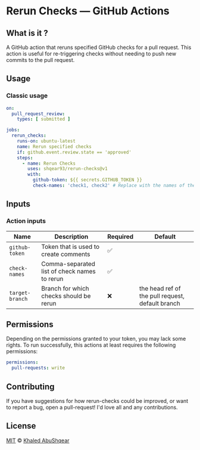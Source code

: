 # Rerun Checks — GitHub Actions

## What is it ?

A GitHub action that reruns specified GitHub checks for a pull request.
This action is useful for re-triggering checks without needing to push
new commits to the pull request.

## Usage

### Classic usage

```yml
on:
  pull_request_review:
    types: [ submitted ]

jobs:
  rerun_checks:
    runs-on: ubuntu-latest
    name: Rerun specified checks
    if: github.event.review.state == 'approved'
    steps:
      - name: Rerun Checks
        uses: shqear93/rerun-checks@v1
        with:
          github-token: ${{ secrets.GITHUB_TOKEN }}
          check-names: 'check1, check2' # Replace with the names of the jobs you want to rerun
```

## Inputs

### Action inputs

| Name            | Description                                  | Required | Default                                          |
|-----------------|----------------------------------------------|----------|--------------------------------------------------|
| `github-token`  | Token that is used to create comments        | ✅        |                                                  |
| `check-names`   | Comma-separated list of check names to rerun | ✅        |                                                  |
| `target-branch` | Branch for which checks should be rerun      | ❌        | the head ref of the pull request, default branch |
## Permissions

Depending on the permissions granted to your token, you may lack some rights.
To run successfully, this actions at least requires the following permissions:

```yaml
permissions:
  pull-requests: write 
```

## Contributing

If you have suggestions for how rerun-checks could be improved, or want to report a bug, open a pull-request! I'd love
all and any contributions.

## License

[MIT](./LICENSE) © [Khaled AbuShqear](https://github.com/shqear93)
